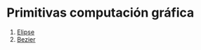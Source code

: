 # Primitivas computación gráfica

1. [Elipse](https://showycone.github.io/primitivas-computacion-grafica/1-Elipse)
2. [Bezier](https://showycone.github.io/primitivas-computacion-grafica/2-Bezier)
